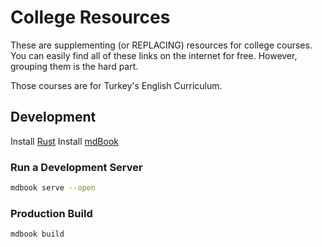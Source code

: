 # College Resources

These are supplementing (or REPLACING) resources for college courses. You can easily find all of these links on the internet for free. However, grouping them is the hard part.

Those courses are for Turkey's English Curriculum.

## Development
Install [Rust](https://www.rust-lang.org/)
Install [mdBook](https://rust-lang.github.io/mdBook/guide/installation.html)

### Run a Development Server
```bash
mdbook serve --open
```
### Production Build
```bash
mdbook build
```